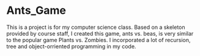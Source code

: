 # Ants_Game

This is a project is for my computer science class. Based on a skeleton provided by course staff, I created this game, ants vs. beas, is very similar to the popular game Plants vs. Zombies. I incorporated a lot of recursion, tree and object-orriented programming in my code. 
